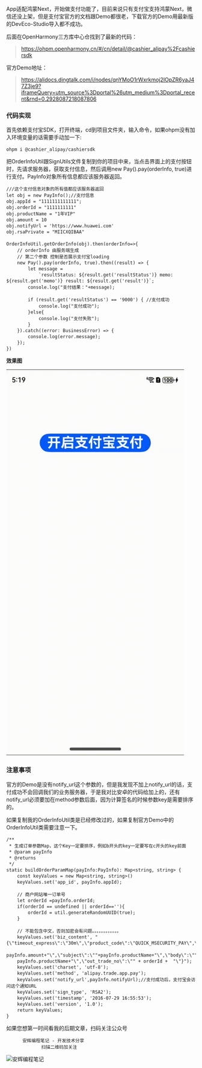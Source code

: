 App适配鸿蒙Next，开始做支付功能了，目前来说只有支付宝支持鸿蒙Next，微信还没上架，但是支付宝官方的文档跟Demo都很老，下载官方的Demo用最新版的DevEco-Studio导入都不成功。

后面在OpenHarmony三方库中心仓找到了最新的代码：
> https://ohpm.openharmony.cn/#/cn/detail/@cashier_alipay%2Fcashiersdk

官方Demo地址：
> https://alidocs.dingtalk.com/i/nodes/qnYMoO1rWxrkmoj2IOpZR6yaJ47Z3je9?iframeQuery=utm_source%3Dportal%26utm_medium%3Dportal_recent&rnd=0.2928087218087806

### 代码实现
首先依赖支付宝SDK，打开终端，cd到项目文件夹，输入命令，如果ohpm没有加入环境变量的话需要手动加一下:
```
ohpm i @cashier_alipay/cashiersdk
```

把OrderInfoUtil跟SignUtils文件复制到你的项目中来，当点击界面上的支付按钮时，先请求服务器，获取支付信息，然后调用new Pay().pay(orderInfo, true)进行支付。PayInfo对象所有信息都应该服务器返回。
```
///这个支付信息对象的所有值都应该服务器返回
let obj = new PayInfo();//支付信息
obj.appId = "1111111111111";
obj.orderId = "1111111111"
obj.productName = "1年VIP"
obj.amount = 10
obj.notifyUrl = 'https://www.huawei.com'
obj.rsaPrivate = "MIICXQIBAA"

OrderInfoUtil.getOrderInfo(obj).then(orderInfo=>{
    // orderInfo 由服务端生成
    // 第二个参数 控制是否展示支付宝loading
    new Pay().pay(orderInfo, true).then((result) => {
        let message =
            `resultStatus: ${result.get('resultStatus')} memo: ${result.get('memo')} result: ${result.get('result')}`;
        console.log("支付结果："+message);

        if (result.get('resultStatus') == '9000') { //支付成功
            console.log("支付成功");
        }else{
            console.log("支付失败");
        }
    }).catch((error: BusinessError) => {
        console.log(error.message);
    });
})
```

**效果图**

![image](https://github.com/ansen666/alipay_harmony_sdk/blob/main/jietu.gif?raw=true)

### 注意事项
官方的Demo是没有notify_url这个参数的，但是我发现不加上notify_url的话，支付成功不会回调我们的业务服务器，于是我对比安卓的代码给加上的，还有notify_url必须要加在method参数后面，因为计算签名的时候参数key是需要排序的。

如果复制我的OrderInfoUtil类是已经修改过的，如果复制官方Demo中的OrderInfoUtil类需要注意一下。
```
/**
 * 生成订单参数Map，这个Key一定要排序，例如b开头的key一定要写在c开头的key前面
 * @param payInfo
 * @returns
 */
static buildOrderParamMap(payInfo:PayInfo): Map<string, string> {
    const keyValues = new Map<string, string>()
    keyValues.set('app_id', payInfo.appId);

    // 商户网站唯一订单号
    let orderId =payInfo.orderId;
    if(orderId == undefined || orderId==''){
        orderId = util.generateRandomUUID(true);
    }

    // 不能包含中文，否则加密会有问题。。。。。。。。。。。。
    keyValues.set('biz_content', "{\"timeout_express\":\"30m\",\"product_code\":\"QUICK_MSECURITY_PAY\",\"total_amount\":\""+
    payInfo.amount+"\",\"subject\":\""+payInfo.productName+"\",\"body\":\""+
    payInfo.productName+"\",\"out_trade_no\":\"" + orderId +  "\"}");
    keyValues.set('charset', 'utf-8');
    keyValues.set('method', 'alipay.trade.app.pay');
    keyValues.set('notify_url',payInfo.notifyUrl);//支付成功后，支付宝会访问这个通知URL
    keyValues.set('sign_type', 'RSA2');
    keyValues.set('timestamp', '2016-07-29 16:55:53');
    keyValues.set('version', '1.0');
    return keyValues;
}
```

如果您想第一时间看我的后期文章，扫码关注公众号

          安辉编程笔记 - 开发技术分享
                 扫描二维码加关注
![安辉编程笔记](https://img-blog.csdn.net/20170920171642568)
